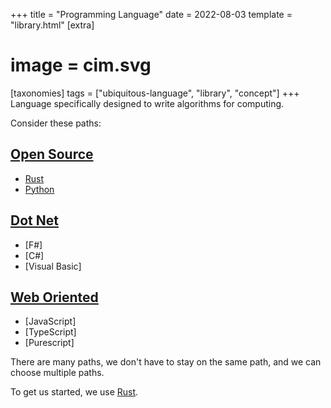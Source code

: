 +++
title = "Programming Language"
date = 2022-08-03
template = "library.html"
[extra]
#  image = cim.svg
[taxonomies]
   tags = ["ubiquitous-language", "library", "concept"]
+++
Language specifically designed to write algorithms for computing.

Consider these paths:

## [Open Source](https://opensource.org/)
 - [Rust](https://rust-lang.org)
 - [Python](https://python.org)
 
## [Dot Net](https://dotnet.microsoft.com/en-us/)
 - [F#]
 - [C#]
 - [Visual Basic]
 
## [Web Oriented](https://www.znetlive.com/blog/web-2-0/)
 - [JavaScript]
 - [TypeScript]
 - [Purescript]

There are many paths, we don't have to stay on the same path, and we can choose multiple paths.

To get us started, we use [Rust](https://rust-lang.org).